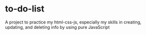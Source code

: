 # to-do-list
 A project to practice my html-css-js, especially my skills in creating, updating, and deleting info by using pure JavaScript
